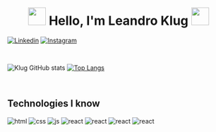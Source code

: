 <h1 align="center">
	<img style="width:40px" src="https://upload.wikimedia.org/wikipedia/commons/a/a7/React-icon.svg">
  <span>Hello, I'm Leandro Klug</span>
  <img src="https://store-images.s-microsoft.com/image/apps.37972.13510798882847238.aaaa73f1-0fc5-480b-8619-538d563b087a.494567bd-9177-4350-b15c-f9b823cb508c?mode=scale&q=90&h=300&w=300" width="40px">
</h1>

[![Linkedin](https://img.shields.io/badge/LinkedIn-0077B5?style=for-the-badge&logo=linkedin&logoColor=white)](https://www.linkedin.com/in/leandro-klug/) 
[![Instagram](https://img.shields.io/badge/Instagram-E4405F?style=for-the-badge&logo=instagram&logoColor=white)](https://www.instagram.com/leanklug/)
	
<br/>

![Klug GitHub stats](https://github-readme-stats.vercel.app/api?username=leandroklug&show_icons=true&theme=onedark)
[![Top Langs](https://github-readme-stats.vercel.app/api/top-langs/?username=leandroklug&layout=compact)](https://github.com/leandroklug/github-readme-stats)

<br/>

## Technologies I know
<div style="display: inline_block">
<img align="center" alt="html" src="https://img.shields.io/badge/HTML-239120?style=for-the-badge&logo=html5&logoColor=white">
<img align="center" alt="css" src="https://img.shields.io/badge/CSS-239120?&style=for-the-badge&logo=css3&logoColor=white">
<img align="center" alt="js" src="https://img.shields.io/badge/JavaScript-F7DF1E?style=for-the-badge&logo=javascript&logoColor=black">
<img align="center" alt="react" src="https://img.shields.io/badge/React-20232A?style=for-the-badge&logo=react&logoColor=61DAFB">
<img align="center" alt="react" src="https://img.shields.io/badge/Python-14354C?style=for-the-badge&logo=python&logoColor=white">
<img align="center" alt="react" src="https://img.shields.io/badge/Django-092E20?style=for-the-badge&logo=django&logoColor=white">
<img align="center" alt="react" src="https://img.shields.io/badge/Material--UI-0081CB?style=for-the-badge&logo=material-ui&logoColor=white">
</div>
